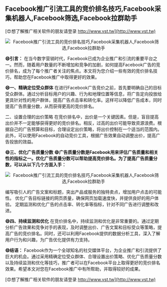 ## **Facebook推广引流工具的竞价排名技巧,Facebook采集机器人,Facebook筛选,Facebook拉群助手**

[😍想了解推广相关软件的朋友请登录 http://www.vst.tw](http://www.vst.tw)

 <center><img src="https://vst.tw/MP4/tuiguang/png/4.png" alt="Facebook推广引流工具的竞价排名技巧,Facebook采集机器人,Facebook筛选,Facebook拉群助手"></center>

**😄引言：**
在当今数字营销时代，Facebook已成为企业推广和引流的重要平台之一。然而，随着用户数量的不断增加和竞争的加剧，如何提高Facebook广告的竞价排名，成为了每个推广者关注的焦点。本文将为您介绍一些有效的竞价排名技巧，帮助您在Facebook推广中取得更好的效果。

**😄一、精确定位受众群体**
在进行Facebook广告竞价之前，首先要明确自己的目标受众群体。通过分析目标用户的兴趣、行为和地理位置等信息，将广告定向投放给更具针对性的用户群体，提高广告点击率和转化率。这样可以降低广告成本，同时提高广告质量分数，从而获得更高的竞价排名。

二、设置合理的出价策略
在竞价排名中，出价是一个关键因素。但是，盲目提高出价并不一定能够获得更好的竞价排名。相反，过高的出价可能导致资源浪费。根据自己的广告预算和目标，合理设定出价策略，将出价控制在一个适当的范围内。此外，可以使用Facebook的自动竞价工具，根据广告效果自动调整出价，提高广告投放的效益。

**😄三、优化广告质量分数**
**😄广告质量分数是Facebook用来评估广告质量和相关性的指标之一。优化广告质量分数可以帮助提高竞价排名。为了提高广告质量分数，可以从以下几个方面入手：**

 <center><img src="https://vst.tw/MP4/tuiguang/png/7.png" alt="Facebook推广引流工具的竞价排名技巧,Facebook采集机器人,Facebook筛选,Facebook拉群助手"></center>

编写吸引人的广告文案和标题，突出产品或服务的独特卖点，增加用户点击的可能性。
优化广告目标链接的网页质量，确保网页加载速度快，并提供良好的用户体验。
定期监测和优化广告的点击率、转化率等指标，针对不同广告进行调整和改进。

**😄四、持续监测和优化**
在竞价排名中，持续监测和优化是非常重要的。通过定期分析广告效果和竞争对手的表现，及时调整出价、广告文案和目标受众等策略，提高广告的竞价排名。同时，还可以利用Facebook提供的数据分析工具，深入了解用户行为和兴趣，为广告优化提供有力支持。

**😄结语：**
Facebook作为一个全球知名的社交媒体平台，为企业推广和引流提供了巨大的机会。通过采用精确定位受众群体、合理设置出价策略、优化广告质量分数以及持续监测和优化等技巧，推广者可以在Facebook平台上取得更好的竞价排名效果。希望本文对您在Facebook推广中有所帮助，并取得较好的成果。

[😍想了解推广相关软件的朋友请登录 http://www.vst.tw](http://www.vst.tw)




